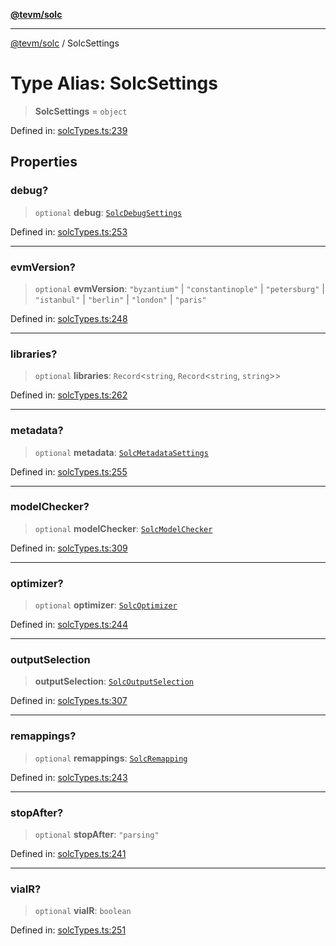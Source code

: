 [**@tevm/solc**](../README.md)

***

[@tevm/solc](../globals.md) / SolcSettings

# Type Alias: SolcSettings

> **SolcSettings** = `object`

Defined in: [solcTypes.ts:239](https://github.com/evmts/tevm-monorepo/blob/main/bundler-packages/solc/src/solcTypes.ts#L239)

## Properties

### debug?

> `optional` **debug**: [`SolcDebugSettings`](SolcDebugSettings.md)

Defined in: [solcTypes.ts:253](https://github.com/evmts/tevm-monorepo/blob/main/bundler-packages/solc/src/solcTypes.ts#L253)

***

### evmVersion?

> `optional` **evmVersion**: `"byzantium"` \| `"constantinople"` \| `"petersburg"` \| `"istanbul"` \| `"berlin"` \| `"london"` \| `"paris"`

Defined in: [solcTypes.ts:248](https://github.com/evmts/tevm-monorepo/blob/main/bundler-packages/solc/src/solcTypes.ts#L248)

***

### libraries?

> `optional` **libraries**: `Record`\<`string`, `Record`\<`string`, `string`\>\>

Defined in: [solcTypes.ts:262](https://github.com/evmts/tevm-monorepo/blob/main/bundler-packages/solc/src/solcTypes.ts#L262)

***

### metadata?

> `optional` **metadata**: [`SolcMetadataSettings`](SolcMetadataSettings.md)

Defined in: [solcTypes.ts:255](https://github.com/evmts/tevm-monorepo/blob/main/bundler-packages/solc/src/solcTypes.ts#L255)

***

### modelChecker?

> `optional` **modelChecker**: [`SolcModelChecker`](SolcModelChecker.md)

Defined in: [solcTypes.ts:309](https://github.com/evmts/tevm-monorepo/blob/main/bundler-packages/solc/src/solcTypes.ts#L309)

***

### optimizer?

> `optional` **optimizer**: [`SolcOptimizer`](SolcOptimizer.md)

Defined in: [solcTypes.ts:244](https://github.com/evmts/tevm-monorepo/blob/main/bundler-packages/solc/src/solcTypes.ts#L244)

***

### outputSelection

> **outputSelection**: [`SolcOutputSelection`](SolcOutputSelection.md)

Defined in: [solcTypes.ts:307](https://github.com/evmts/tevm-monorepo/blob/main/bundler-packages/solc/src/solcTypes.ts#L307)

***

### remappings?

> `optional` **remappings**: [`SolcRemapping`](SolcRemapping.md)

Defined in: [solcTypes.ts:243](https://github.com/evmts/tevm-monorepo/blob/main/bundler-packages/solc/src/solcTypes.ts#L243)

***

### stopAfter?

> `optional` **stopAfter**: `"parsing"`

Defined in: [solcTypes.ts:241](https://github.com/evmts/tevm-monorepo/blob/main/bundler-packages/solc/src/solcTypes.ts#L241)

***

### viaIR?

> `optional` **viaIR**: `boolean`

Defined in: [solcTypes.ts:251](https://github.com/evmts/tevm-monorepo/blob/main/bundler-packages/solc/src/solcTypes.ts#L251)
